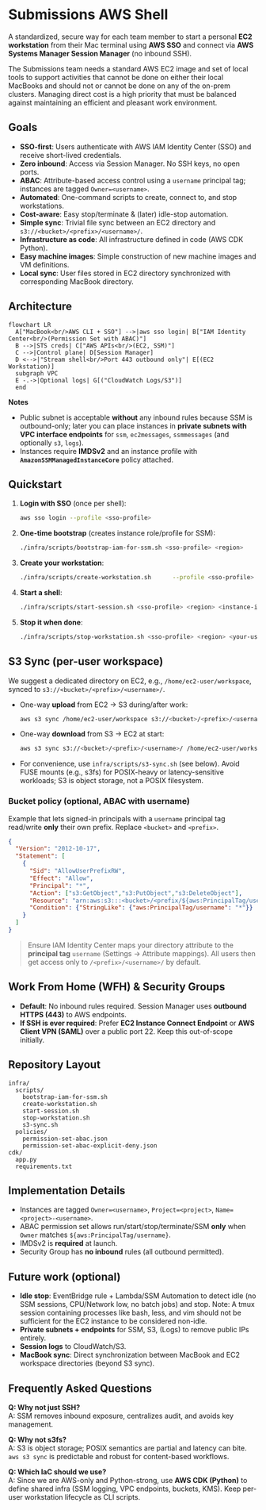 
# Submissions AWS Shell

A standardized, secure way for each team member to start a personal **EC2 workstation** from their Mac terminal using **AWS SSO** and connect via **AWS Systems Manager Session Manager** (no inbound SSH).

The Submissions team needs a standard AWS EC2 image and set of local tools to support activities that cannot be done on either their local MacBooks and should not or cannot be done on any of the on-prem clusters. Managing direct cost is a high priority that must be balanced against maintaining an efficient and pleasant work environment.

## Goals
- **SSO-first**: Users authenticate with AWS IAM Identity Center (SSO) and receive short-lived credentials.
- **Zero inbound**: Access via Session Manager. No SSH keys, no open ports.
- **ABAC**: Attribute-based access control using a `username` principal tag; instances are tagged `Owner=<username>`.
- **Automated**: One-command scripts to create, connect to, and stop workstations.
- **Cost-aware**: Easy stop/terminate & (later) idle-stop automation.
- **Simple sync**: Trivial file sync between an EC2 directory and `s3://<bucket>/<prefix>/<username>/`.
- **Infrastructure as code**: All infrastructure defined in code (AWS CDK Python).
- **Easy machine images**: Simple construction of new machine images and VM definitions.
- **Local sync**: User files stored in EC2 directory synchronized with corresponding MacBook directory.

## Architecture
```mermaid
flowchart LR
  A["MacBook<br/>AWS CLI + SSO"] -->|aws sso login| B["IAM Identity Center<br/>(Permission Set with ABAC)"]
  B -->|STS creds| C["AWS APIs<br/>(EC2, SSM)"]
  C -->|Control plane| D[Session Manager]
  D <-->|"Stream shell<br/>Port 443 outbound only"| E[(EC2 Workstation)]
  subgraph VPC
  E -.->|Optional logs| G[("CloudWatch Logs/S3")]
  end
```

**Notes**
- Public subnet is acceptable **without** any inbound rules because SSM is outbound-only; later you can place instances in **private subnets with VPC interface endpoints** for `ssm`, `ec2messages`, `ssmmessages` (and optionally `s3`, `logs`).
- Instances require **IMDSv2** and an instance profile with **`AmazonSSMManagedInstanceCore`** policy attached.

## Quickstart
1. **Login with SSO** (once per shell):
   ```bash
   aws sso login --profile <sso-profile>
   ```
2. **One-time bootstrap** (creates instance role/profile for SSM):
   ```bash
   ./infra/scripts/bootstrap-iam-for-ssm.sh <sso-profile> <region>
   ```
3. **Create your workstation**:
   ```bash
   ./infra/scripts/create-workstation.sh      --profile <sso-profile> --region <region>      --username <your-username> --project bio-ws      --instance-type t3.small --arch x86_64 --volume-gb 50
   ```
4. **Start a shell**:
   ```bash
   ./infra/scripts/start-session.sh <sso-profile> <region> <instance-id>
   ```
5. **Stop it when done**:
   ```bash
   ./infra/scripts/stop-workstation.sh <sso-profile> <region> <your-username> [project]
   ```

## S3 Sync (per-user workspace)
We suggest a dedicated directory on EC2, e.g., `/home/ec2-user/workspace`, synced to `s3://<bucket>/<prefix>/<username>/`.

- One-way **upload** from EC2 → S3 during/after work:
  ```bash
  aws s3 sync /home/ec2-user/workspace s3://<bucket>/<prefix>/<username>/ --delete
  ```
- One-way **download** from S3 → EC2 at start:
  ```bash
  aws s3 sync s3://<bucket>/<prefix>/<username>/ /home/ec2-user/workspace
  ```
- For convenience, use `infra/scripts/s3-sync.sh` (see below). Avoid FUSE mounts (e.g., s3fs) for POSIX-heavy or latency-sensitive workloads; S3 is object storage, not a POSIX filesystem.

### Bucket policy (optional, ABAC with username)
Example that lets signed-in principals with a `username` principal tag read/write **only** their own prefix. Replace `<bucket>` and `<prefix>`.
```json
{
  "Version": "2012-10-17",
  "Statement": [
    {
      "Sid": "AllowUserPrefixRW",
      "Effect": "Allow",
      "Principal": "*",
      "Action": ["s3:GetObject","s3:PutObject","s3:DeleteObject"],
      "Resource": "arn:aws:s3:::<bucket>/<prefix/${aws:PrincipalTag/username}>/*",
      "Condition": {"StringLike": {"aws:PrincipalTag/username": "*"}}
    }
  ]
}
```
> Ensure IAM Identity Center maps your directory attribute to the **principal tag** `username` (Settings → Attribute mappings). All users then get access only to `/<prefix>/<username>/` by default.

## Work From Home (WFH) & Security Groups
- **Default**: No inbound rules required. Session Manager uses **outbound HTTPS (443)** to AWS endpoints.
- **If SSH is ever required**: Prefer **EC2 Instance Connect Endpoint** or **AWS Client VPN (SAML)** over a public port 22. Keep this out-of-scope initially.

## Repository Layout
```
infra/
  scripts/
    bootstrap-iam-for-ssm.sh
    create-workstation.sh
    start-session.sh
    stop-workstation.sh
    s3-sync.sh
  policies/
    permission-set-abac.json
    permission-set-abac-explicit-deny.json
cdk/
  app.py
  requirements.txt
```

## Implementation Details
- Instances are tagged `Owner=<username>`, `Project=<project>`, `Name=<project>-<username>`.
- ABAC permission set allows run/start/stop/terminate/SSM **only** when `Owner` matches `${aws:PrincipalTag/username}`.
- IMDSv2 is **required** at launch.
- Security Group has **no inbound** rules (all outbound permitted).

## Future work (optional)
- **Idle stop**: EventBridge rule + Lambda/SSM Automation to detect idle (no SSM sessions, CPU/Network low, no batch jobs) and stop. Note: A tmux session containing processes like bash, less, and vim should not be sufficient for the EC2 instance to be considered non-idle.
- **Private subnets + endpoints** for SSM, S3, (Logs) to remove public IPs entirely.
- **Session logs** to CloudWatch/S3.
- **MacBook sync**: Direct synchronization between MacBook and EC2 workspace directories (beyond S3 sync).

## Frequently Asked Questions
**Q: Why not just SSH?**  
A: SSM removes inbound exposure, centralizes audit, and avoids key management.

**Q: Why not s3fs?**  
A: S3 is object storage; POSIX semantics are partial and latency can bite. `aws s3 sync` is predictable and robust for content-based workflows.

**Q: Which IaC should we use?**  
A: Since we are AWS-only and Python-strong, use **AWS CDK (Python)** to define shared infra (SSM logging, VPC endpoints, buckets, KMS). Keep per-user workstation lifecycle as CLI scripts.
